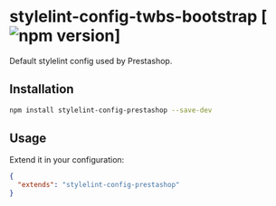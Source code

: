 # stylelint-config-twbs-bootstrap [![npm version](https://img.shields.io/npm/v/stylelint-config-prestashop.svg)]
Default stylelint config used by Prestashop.

## Installation

```bash
npm install stylelint-config-prestashop --save-dev
```

## Usage

Extend it in your configuration:

```json
{
  "extends": "stylelint-config-prestashop"
}
```
